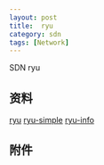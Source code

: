 ```yaml
---
layout: post
title:  ryu
category: sdn
tags: [Network]
---
```


SDN    ryu

## 资料

   [ryu](http://ryu.readthedocs.io/en/latest/)
   [ryu-simple](http://ryu.readthedocs.io/en/latest/writing_ryu_app.html)
   [ryu-info](http://osrg.github.io/ryu-book/en/html/)


## 附件

